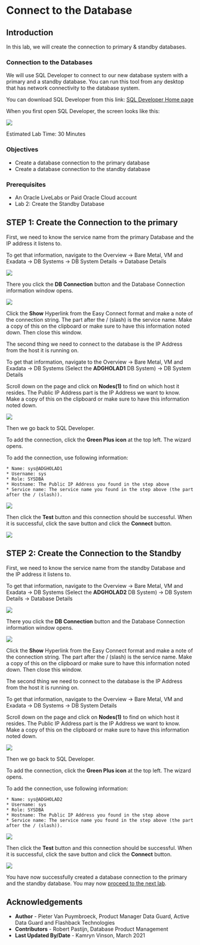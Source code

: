# Connect to the Database

## Introduction
In this lab, we will create the connection to primary & standby databases.

### Connection to the Databases

We will use SQL Developer to connect to our new database system with a primary and a standby database. 
You can run this tool from any desktop that has network connectivity to the database system.

You can download SQL Developer from this link: [SQL Developer Home page](https://www.oracle.com/be/database/technologies/appdev/sqldeveloper-landing.html) 

When you first open SQL Developer, the screen looks like this:

![](./images/sql-developer.png)

Estimated Lab Time: 30 Minutes

### Objectives
- Create a database connection to the primary database
- Create a database connection to the standby database

### Prerequisites
- An Oracle LiveLabs or Paid Oracle Cloud account
- Lab 2: Create the Standby Database


## **STEP 1**: Create the Connection to the primary

First, we need to know the service name from the primary Database and the IP address it listens to. 

To get that information, navigate to the Overview
-> Bare Metal, VM and Exadata
-> DB Systems
-> DB System Details
-> Database Details

![](./images/db-details.png)

There you click the **DB Connection** button and the Database Connection information window opens.

![](./images/db-connection.png)

Click the **Show** Hyperlink from the Easy Connect format and make a note of the connection string. The part after the / (slash) is the service name. Make a copy of this on the clipboard or make sure to have this information noted down. Then close this window.

The second thing we need to connect to the database is the IP Address from the host it is running on.

To get that information, navigate to the Overview
-> Bare Metal, VM and Exadata
-> DB Systems (Select the **ADGHOLAD1** DB System)
-> DB System Details

Scroll down on the page and click on **Nodes(1)** to find on which host it resides.
The Public IP Address part is the IP Address we want to know. Make a copy of this on the clipboard or make sure to have this information noted down. 

![](./images/nodes-1.png)

Then we go back to SQL Developer.

To add the connection, click the **Green Plus icon** at the top left.
The wizard opens.

To add the connection, use following information:

    * Name: sys@ADGHOLAD1
    * Username: sys
    * Role: SYSDBA
    * Hostname: The Public IP Address you found in the step above
    * Service name: The service name you found in the step above (the part after the / (slash)).

![](./images/add-connection.png)

Then click the **Test** button and this connection should be successful. When it is successful, click the save button and click the **Connect** button.

![](./images/test.png)


## **STEP 2**: Create the Connection to the Standby

First, we need to know the service name from the standby Database and the IP address it listens to. 

To get that information, navigate to the Overview
-> Bare Metal, VM and Exadata
-> DB Systems  (Select the **ADGHOLAD2** DB System)
-> DB System Details
-> Database Details

![](./images/db-details-2.png)

There you click the **DB Connection** button and the Database Connection information window opens.

![](./images/db-connection-2.png)

Click the **Show** Hyperlink from the Easy Connect format and make a note of the connection string. The part after the / (slash) is the service name. Make a copy of this on the clipboard or make sure to have this information noted down. Then close this window.

The second thing we need to connect to the database is the IP Address from the host it is running on.

To get that information, navigate to the Overview
-> Bare Metal, VM and Exadata
-> DB Systems
-> DB System Details

Scroll down on the page and click on **Nodes(1)** to find on which host it resides.
The Public IP Address part is the IP Address we want to know. Make a copy of this on the clipboard or make sure to have this information noted down. 

![](./images/nodes-2.png)

Then we go back to SQL Developer.

To add the connection, click the **Green Plus icon** at the top left.
The wizard opens.

To add the connection, use following information:

    * Name: sys@ADGHOLAD2
    * Username: sys
    * Role: SYSDBA
    * Hostname: The Public IP Address you found in the step above
    * Service name: The service name you found in the step above (the part after the / (slash)).

![](./images/add-connection-2.png)

Then click the **Test** button and this connection should be successful. When it is successful, click the save button and click the **Connect** button.

![](./images/test-2.png)


You have now successfully created a database connection to the primary and the standby database. You may now [proceed to the next lab](#next).

## Acknowledgements

- **Author** - Pieter Van Puymbroeck, Product Manager Data Guard, Active Data Guard and Flashback Technologies
- **Contributors** - Robert Pastijn, Database Product Management
- **Last Updated By/Date** -  Kamryn Vinson, March 2021